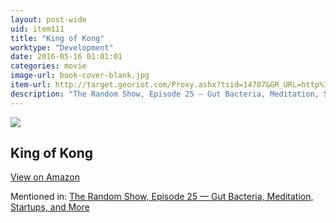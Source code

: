 ```yaml
---
layout: post-wide
uid: item111
title: "King of Kong"
worktype: "Development"
date: 2016-05-16 01:01:01
categories: movie
image-url: book-cover-blank.jpg
item-url: http://target.georiot.com/Proxy.ashx?tsid=14707&GR_URL=http%3A%2F%2Fwww.amazon.com%2FKing-Kong-Quarters-Billy-Mitchell%2Fdp%2FB001518KW8%2F
description: "The Random Show, Episode 25 — Gut Bacteria, Meditation, Startups, and More"
---
```

<a href="http://target.georiot.com/Proxy.ashx?tsid=14707&GR_URL=http%3A%2F%2Fwww.amazon.com%2FKing-Kong-Quarters-Billy-Mitchell%2Fdp%2FB001518KW8%2F" target="blank"><img src="../../../../img/thumbs/book-cover-blank.jpg" class="prod-img"></a>
<h2>King of Kong</h2>
<p><a class="btn btn-primary" href="http://target.georiot.com/Proxy.ashx?tsid=14707&GR_URL=http%3A%2F%2Fwww.amazon.com%2FKing-Kong-Quarters-Billy-Mitchell%2Fdp%2FB001518KW8%2F" target="blank">View on Amazon</a><p>
<p>Mentioned in: <a href="http://fourhourworkweek.com/2014/08/22/the-random-show-episode-25-gut-bacteria-meditation-startups-and-more/" target="blank">The Random Show, Episode 25 — Gut Bacteria, Meditation, Startups, and More</a></p>
